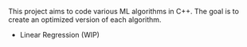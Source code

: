 This project aims to code various ML algorithms in C++. The goal is to create an optimized version of each algorithm.  
- Linear Regression (WIP)

